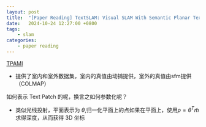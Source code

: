 ```yaml
---
layout: post
title:  "[Paper Reading] TextSLAM: Visual SLAM With Semantic Planar Text Features"
date:   2024-10-24 12:27:00 +0800
tags: 
    - slam
categories:
    - paper reading
---
```



 
[TPAMI](https://ieeexplore.ieee.org/stamp/stamp.jsp?tp=&arnumber=10285400)

- 提供了室内和室外数据集，室内的真值由动捕提供，室外的真值由sfm提供（COLMAP）

如何表示 Text Patch 的呢，换言之如何参数化呢？
- 类似光线投射，平面表示为 $\theta$,归一化平面上的点如果在平面上，使用$\rho = \theta ^T \tilde{m}$求得深度，从而获得 3D 坐标


